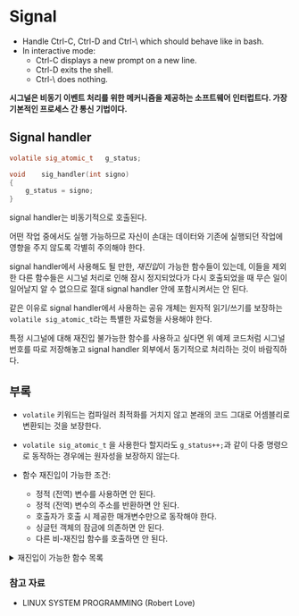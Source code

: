 # Signal
- Handle Ctrl-C, Ctrl-D and Ctrl-\ which should behave like in bash.
- In interactive mode:
	- Ctrl-C displays a new prompt on a new line.
	- Ctrl-D exits the shell.
	- Ctrl-\ does nothing.

**시그널은 비동기 이벤트 처리를 위한 메커니즘을 제공하는 소프트웨어 인터럽트다. 가장 기본적인 프로세스 간 통신 기법이다.**

## Signal handler
```c
volatile sig_atomic_t	g_status;

void	sig_handler(int signo)
{
	g_status = signo;
}
```
signal handler는 비동기적으로 호출된다.

어떤 작업 중에서도 실행 가능하므로 자신이 손대는 데이터와 기존에 실행되던 작업에 영향을 주지 않도록 각별히 주의해야 한다.

signal handler에서 사용해도 될 만한, *재진입*이 가능한 함수들이 있는데, 이들을 제외한 다른 함수들은 시그널 처리로 인해 잠시 정지되었다가 다시 호출되었을 때 무슨 일이 일어날지 알 수 없으므로 절대 signal handler 안에 포함시켜서는 안 된다.

같은 이유로 signal handler에서 사용하는 공유 개체는 원자적 읽기/쓰기를 보장하는`volatile sig_atomic_t`라는 특별한 자료형을 사용해야 한다.

특정 시그널에 대해 재진입 불가능한 함수를 사용하고 싶다면 위 예제 코드처럼 시그널 번호를 따로 저장해놓고 signal handler 외부에서 동기적으로 처리하는 것이 바람직하다.

## 부록
- `volatile` 키워드는 컴파일러 최적화를 거치지 않고 본래의 코드 그대로 어셈블리로 변환되는 것을 보장한다.

- `volatile sig_atomic_t` 을 사용한다 할지라도 `g_status++;`과 같이 다중 명령으로 동작하는 경우에는 원자성을 보장하지 않는다.

- 함수 재진입이 가능한 조건:
  - 정적 (전역) 변수를 사용하면 안 된다.
  - 정적 (전역) 변수의 주소를 반환하면 안 된다.
  - 호출자가 호출 시 제공한 매개변수만으로 동작해야 한다.
  - 싱글턴 객체의 잠금에 의존하면 안 된다.
  - 다른 비-재진입 함수를 호출하면 안 된다.

<details>
<summary>재진입이 가능한 함수 목록</summary>
<div markdown="1">

- abort()
- chdir()
- _exit()
- getgid()
- lseek()
- read()
- setgid()
- signal()
- sysconf()
- timer_settime()
- aio_return()
- close()
- fdatasync()
- getpid()
- open()
- recvmsg()
- setuid()
- sigqueue()
- tcgetattr()
- unlink()
- cfgetispeed()
- dup2()
- fsync()
- getuid()
- poll()
- aio_error()
- clock_gettime()
- fcntl()
- getpgrp()
- mkfifo()
- recvfrom()
- setsockopt()
- sigprocmask()
- tcflush()
- uname()
- bind()
- dup()
- fstat()
- getsockopt()
- pipe()
- select()
- sigaddset()
- sleep()
- tcsetxattr()
- waitpid()
- cfsetospeed()
- _Exit()
- geteuid()
- listen()
- raise()
- alarm()
- creat()
- fpathconf()
- getsockname()
- pause()
- rmdir()
- sigaction()
- sigsuspend()
- tcsendbreak()
- wait()
- cfsetispeed()
- execve()
- getegid()
- link()
- pselect()
- sendmsg()
- sigfillset()
- stat()
- timer_getoverrun()
- access()
- chown()
- fchwon()
- getpeername()
- mkdir()
- recv()
- cfgetospeed()
- execle()
- ftruncate()
- kill()
- posix_trace_event()
- send()
- sigemptyset()
- socketpair()
- time()
- accept()
- chmod()
- fchmod()
- getgroups()
- lstat()
- readlink()
- setpgid()
- sigpause()
- tcdrain()
- times()
- aio_suspend()
- connect()
- fork()
- getppid()
- pathconf()
- rename()

</div>
</details>

### 참고 자료
- LINUX SYSTEM PROGRAMMING (Robert Love)
